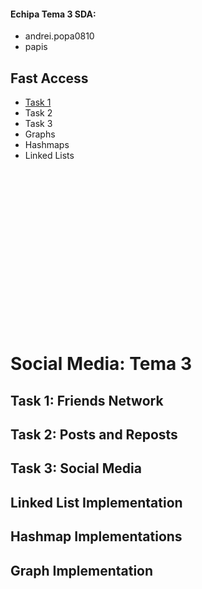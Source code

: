 #### Echipa Tema 3 SDA:
- andrei.popa0810
- papis

## Fast Access
- [Task 1](#task1)
- Task 2
- Task 3
- Graphs
- Hashmaps
- Linked Lists
<br>
<br>
<br>
<br>
<br>
<br>
<br>
<br>
<br>
<br>
<br>
<br>
<br>
<br>
<br>

# Social Media: Tema 3

## Task 1: Friends Network <a name="task1"></a>

## Task 2: Posts and Reposts

## Task 3: Social Media

## Linked List Implementation

## Hashmap Implementations

## Graph Implementation